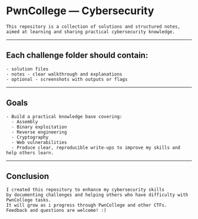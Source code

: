 # PwnCollege — Cybersecurity
```
This repository is a collection of solutions and structured notes,
aimed at learning and sharing practical cybersecurity knowledge.
```
---


## Each challenge folder should contain:
```
- solution files 
- notes - clear walkthrough and explanations  
- optional - screenshots with outputs or flags
```
---


## Goals  
```
- Build a practical knowledge base covering:  
  - Assembly 
  - Binary exploitation 
  - Reverse engineering  
  - Cryptography  
  - Web vulnerabilities
  - Produce clear, reproducible write-ups to improve my skills and help others learn.
``` 
---


## Conclusion
```
I created this repository to enhance my cybersecurity skills
by documenting challenges and helping others who have difficulty with PwnCollege tasks.
It will grow as i progress through PwnCollege and other CTFs.
Feedback and questions are welcome! :)
```

